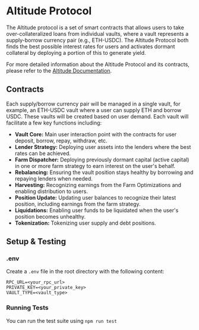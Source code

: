 # Altitude Protocol
The Altitude protocol is a set of smart contracts that allows users to take over-collateralized loans from individual vaults, where a vault represents a supply-borrow currency pair (e.g., ETH-USDC). The Altitude Protocol both finds the best possible interest rates for users and activates dormant collateral by deploying a portion of this to generate yield.

For more detailed information about the Altitude Protocol and its contracts, please refer to the [Altitude Documentation](https://docs.altitude.fi/).

## Contracts
Each supply/borrow currency pair will be managed in a single vault, for example, an ETH-USDC vault where a user can supply ETH and borrow USDC. These vaults will be created based on user demand. Each vault will facilitate a few key functions including:

- **Vault Core:** Main user interaction point with the contracts for user deposit, borrow, repay, withdraw, etc.
- **Lender Strategy:** Deploying user assets into the lenders where the best rates can be achieved.
- **Farm Dispatcher:** Deploying previously dormant capital (active capital) in one or more farm strategy to earn interest on the user's behalf.
- **Rebalancing:** Ensuring the vault position stays healthy by borrowing and repaying lenders when needed.
- **Harvesting:** Recognizing earnings from the Farm Optimizations and enabling distribution to users.
- **Position Update:** Updating user balances to recognize their latest position, including earnings from the farm strategy.
- **Liquidations:** Enabling user funds to be liquidated when the user's position becomes unhealthy.
- **Tokenization:** Tokenizing user supply and debt positions.

## Setup & Testing

### .env

Create a `.env` file in the root directory with the following content:

```plaintext
RPC_URL=<your_rpc_url>
PRIVATE_KEY=<your_private_key>
VAULT_TYPE=<vault_type>
```

### Running Tests
You can run the test suite using `npm run test`
